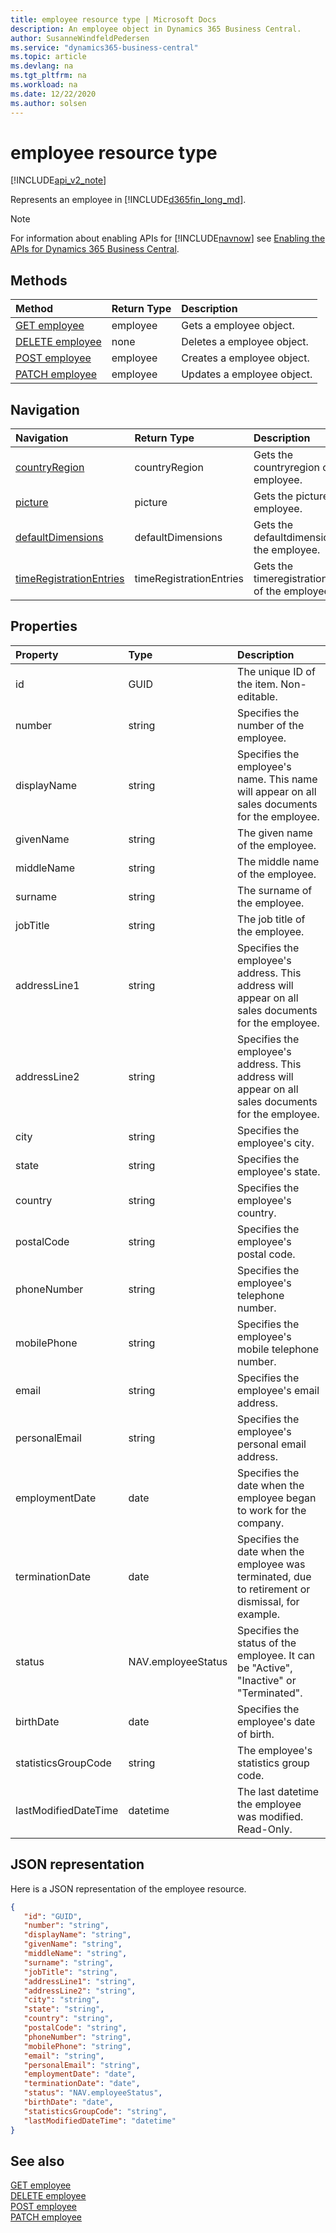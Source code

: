 ```yaml
---
title: employee resource type | Microsoft Docs
description: An employee object in Dynamics 365 Business Central.
author: SusanneWindfeldPedersen
ms.service: "dynamics365-business-central"
ms.topic: article
ms.devlang: na
ms.tgt_pltfrm: na
ms.workload: na
ms.date: 12/22/2020
ms.author: solsen
---
```


# employee resource type

[!INCLUDE[api_v2_note](../../includes/api_v2_note.md)]

Represents an employee in [!INCLUDE[d365fin_long_md](../../includes/d365fin_long_md.md)].

> [!NOTE]  
> For information about enabling APIs for [!INCLUDE[navnow](../../includes/navnow_md.md)] see [Enabling the APIs for Dynamics 365 Business Central](../enabling-apis-for-dynamics-nav.md).

## Methods
| Method | Return Type|Description |
|:--------------------|:-----------|:-------------------------|
|[GET employee](../api/dynamics_employee_Get.md)|employee|Gets a employee object.|
|[DELETE employee](../api/dynamics_employee_Delete.md)|none|Deletes a employee object.|
|[POST employee](../api/dynamics_employee_Create.md)|employee|Creates a employee object.|
|[PATCH employee](../api/dynamics_employee_Update.md)|employee|Updates a employee object.|




## Navigation

| Navigation |Return Type| Description | 
 |:----------|:----------|:-----------------|
|[countryRegion](dynamics_countryregion.md)|countryRegion |Gets the countryregion of the employee.|
|[picture](dynamics_picture.md)|picture |Gets the picture of the employee.|
|[defaultDimensions](dynamics_defaultdimension.md)|defaultDimensions |Gets the defaultdimensions of the employee.|
|[timeRegistrationEntries](dynamics_timeregistrationentry.md)|timeRegistrationEntries |Gets the timeregistrationentries of the employee.|


## Properties

| Property           | Type   |Description     |
|:-------------------|:-------|:---------------|
|id|GUID|The unique ID of the item. Non-editable.|
|number|string|Specifies the number of the employee.|
|displayName|string|Specifies the employee's name. This name will appear on all sales documents for the employee.|
|givenName|string|The given name of the employee. |
|middleName|string|The middle name of the employee.    |
|surname|string|The surname of the employee.    |
|jobTitle|string|The job title of the employee.|
|addressLine1|string|Specifies the employee's address. This address will appear on all sales documents for the employee.|
|addressLine2|string|Specifies the employee's address. This address will appear on all sales documents for the employee.|
|city|string|Specifies the employee's city.|
|state|string|Specifies the employee's state.|
|country|string|Specifies the employee's country.|
|postalCode|string|Specifies the employee's postal code.|
|phoneNumber|string|Specifies the employee's telephone number.|
|mobilePhone|string|Specifies the employee's mobile telephone number. |
|email|string|Specifies the employee's email address.|
|personalEmail|string|Specifies the employee's personal email address. |
|employmentDate|date|Specifies the date when the employee began to work for the company.|
|terminationDate|date|Specifies the date when the employee was terminated, due to retirement or dismissal, for example.|
|status|NAV.employeeStatus|Specifies the status of the employee. It can be "Active", "Inactive" or "Terminated".|
|birthDate|date|Specifies the employee's date of birth. |
|statisticsGroupCode|string|The employee's statistics group code.|
|lastModifiedDateTime|datetime|The last datetime the employee was modified. Read-Only.|


## JSON representation

Here is a JSON representation of the employee resource.


```json
{
   "id": "GUID",
   "number": "string",
   "displayName": "string",
   "givenName": "string",
   "middleName": "string",
   "surname": "string",
   "jobTitle": "string",
   "addressLine1": "string",
   "addressLine2": "string",
   "city": "string",
   "state": "string",
   "country": "string",
   "postalCode": "string",
   "phoneNumber": "string",
   "mobilePhone": "string",
   "email": "string",
   "personalEmail": "string",
   "employmentDate": "date",
   "terminationDate": "date",
   "status": "NAV.employeeStatus",
   "birthDate": "date",
   "statisticsGroupCode": "string",
   "lastModifiedDateTime": "datetime"
}
```
## See also

[GET employee](../api/dynamics_employee_Get.md)   
[DELETE employee](../api/dynamics_employee_Delete.md)   
[POST employee](../api/dynamics_employee_Create.md)   
[PATCH employee](../api/dynamics_employee_Update.md)   

